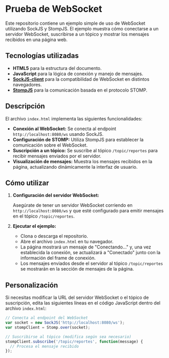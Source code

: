 # Prueba de WebSocket

Este repositorio contiene un ejemplo simple de uso de WebSocket utilizando SockJS y StompJS. El ejemplo muestra cómo conectarse a un servidor WebSocket, suscribirse a un tópico y mostrar los mensajes recibidos en una página web.

## Tecnologías utilizadas

- **HTML5** para la estructura del documento.
- **JavaScript** para la lógica de conexión y manejo de mensajes.
- [**SockJS-client**](https://cdnjs.cloudflare.com/ajax/libs/sockjs-client/1.6.1/sockjs.min.js) para la compatibilidad de WebSocket en distintos navegadores.
- [**StompJS**](https://cdnjs.cloudflare.com/ajax/libs/stomp.js/2.3.3/stomp.min.js) para la comunicación basada en el protocolo STOMP.

## Descripción

El archivo `index.html` implementa las siguientes funcionalidades:

- **Conexión al WebSocket:** Se conecta al endpoint `http://localhost:8080/ws` usando SockJS.
- **Configuración de STOMP:** Utiliza StompJS para establecer la comunicación sobre el WebSocket.
- **Suscripción a un tópico:** Se suscribe al tópico `/topic/reportes` para recibir mensajes enviados por el servidor.
- **Visualización de mensajes:** Muestra los mensajes recibidos en la página, actualizando dinámicamente la interfaz de usuario.

## Cómo utilizar

1. **Configuración del servidor WebSocket:**

   Asegúrate de tener un servidor WebSocket corriendo en `http://localhost:8080/ws` y que esté configurado para emitir mensajes en el tópico `/topic/reportes`.

2. **Ejecutar el ejemplo:**

   - Clona o descarga el repositorio.
   - Abre el archivo `index.html` en tu navegador.
   - La página mostrará un mensaje de "Conectando..." y, una vez establecida la conexión, se actualizará a "Conectado" junto con la información del frame de conexión.
   - Los mensajes enviados desde el servidor al tópico `/topic/reportes` se mostrarán en la sección de mensajes de la página.

## Personalización

Si necesitas modificar la URL del servidor WebSocket o el tópico de suscripción, edita las siguientes líneas en el código JavaScript dentro del archivo `index.html`:

```javascript
// Conecta al endpoint del WebSocket
var socket = new SockJS('http://localhost:8080/ws');
var stompClient = Stomp.over(socket);

// Suscribirse al tópico (modifica según sea necesario)
stompClient.subscribe('/topic/reportes', function(message) {
  // Procesa el mensaje recibido
});
